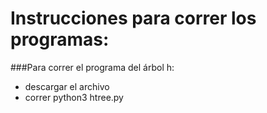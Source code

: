 # Instrucciones para correr los programas:

###Para correr el programa del árbol h:
* descargar el archivo
* correr python3 htree.py
